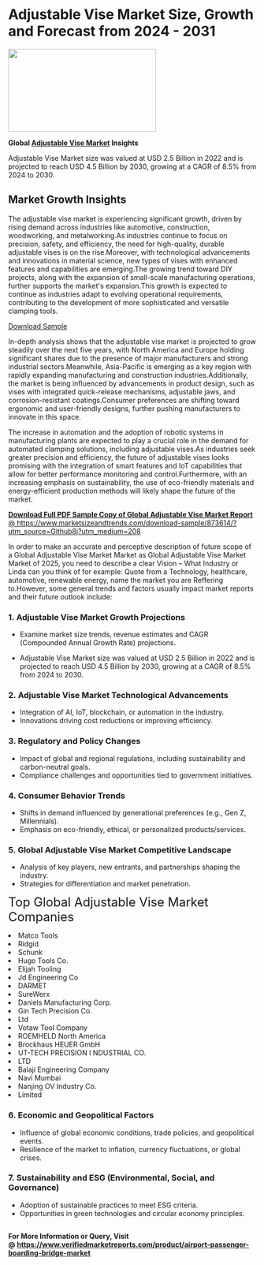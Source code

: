 <H1>Adjustable Vise Market Size, Growth and Forecast from 2024 - 2031</H1><img class="aligncenter size-medium wp-image-584254" src="https://thirdeyenews.in/wp-content/uploads/2024/09/Global-Market-Research-300x168.jpeg" alt="" width="300" height="168" /><p><strong>Global&nbsp;<a href="https://www.marketsizeandtrends.com/download-sample/873614/?utm_source=Github8j?utm_medium=208">Adjustable Vise Market</a> Insights</strong></p><p>Adjustable Vise Market size was valued at USD 2.5 Billion in 2022 and is projected to reach USD 4.5 Billion by 2030, growing at a CAGR of 8.5% from 2024 to 2030.</p><p><h2>Market Growth Insights</h2> <p>The adjustable vise market is experiencing significant growth, driven by rising demand across industries like automotive, construction, woodworking, and metalworking.As industries continue to focus on precision, safety, and efficiency, the need for high-quality, durable adjustable vises is on the rise.Moreover, with technological advancements and innovations in material science, new types of vises with enhanced features and capabilities are emerging.The growing trend toward DIY projects, along with the expansion of small-scale manufacturing operations, further supports the market's expansion.This growth is expected to continue as industries adapt to evolving operational requirements, contributing to the development of more sophisticated and versatile clamping tools.</p> <p><a href="sample-link">Download Sample</a></p> <p>In-depth analysis shows that the adjustable vise market is projected to grow steadily over the next five years, with North America and Europe holding significant shares due to the presence of major manufacturers and strong industrial sectors.Meanwhile, Asia-Pacific is emerging as a key region with rapidly expanding manufacturing and construction industries.Additionally, the market is being influenced by advancements in product design, such as vises with integrated quick-release mechanisms, adjustable jaws, and corrosion-resistant coatings.Consumer preferences are shifting toward ergonomic and user-friendly designs, further pushing manufacturers to innovate in this space.</p> <p>The increase in automation and the adoption of robotic systems in manufacturing plants are expected to play a crucial role in the demand for automated clamping solutions, including adjustable vises.As industries seek greater precision and efficiency, the future of adjustable vises looks promising with the integration of smart features and IoT capabilities that allow for better performance monitoring and control.Furthermore, with an increasing emphasis on sustainability, the use of eco-friendly materials and energy-efficient production methods will likely shape the future of the market.</p> <p><a href="more-link"></p><p><span class=""><strong>Download Full PDF Sample Copy of Global Adjustable Vise Market Report</strong> @ <a href="https://www.marketsizeandtrends.com/download-sample/873614/?utm_source=Github8j?utm_medium=208" target="_blank">https://www.marketsizeandtrends.com/download-sample/873614/?utm_source=Github8j?utm_medium=208</a></span></p><p>In order to make an accurate and perceptive description of future scope of a Global&nbsp;Adjustable Vise Market Market as Global&nbsp;Adjustable Vise Market Market of 2025, you need to describe a clear Vision &ndash; What Industry or Linda can you think of for example: Quote from a Technology, healthcare, automotive, renewable energy, name the market you are Reffering to.However, some general trends and factors usually impact market reports and their future outlook include:</p><h3>1.&nbsp;<strong>Adjustable Vise Market Growth Projections</strong></h3><ul><li>Examine market size trends, revenue estimates and CAGR (Compounded Annual Growth Rate) projections.</li><li><p>Adjustable Vise Market size was valued at USD 2.5 Billion in 2022 and is projected to reach USD 4.5 Billion by 2030, growing at a CAGR of 8.5% from 2024 to 2030.</p></li></ul><h3>2.&nbsp;<strong>Adjustable Vise Market Technological Advancements</strong></h3><ul><li>Integration of AI, IoT, blockchain, or automation in the industry.</li><li>Innovations driving cost reductions or improving efficiency.</li></ul><h3>3.&nbsp;<strong>Regulatory and Policy Changes</strong></h3><ul><li>Impact of global and regional regulations, including sustainability and carbon-neutral goals.</li><li>Compliance challenges and opportunities tied to government initiatives.</li></ul><h3>4.&nbsp;<strong>Consumer Behavior Trends</strong></h3><ul><li>Shifts in demand influenced by generational preferences (e.g., Gen Z, Millennials).</li><li>Emphasis on eco-friendly, ethical, or personalized products/services.</li></ul><h3>5.&nbsp;<strong>Global Adjustable Vise Market Competitive Landscape</strong></h3><ul><li>Analysis of key players, new entrants, and partnerships shaping the industry.</li><li>Strategies for differentiation and market penetration.</li></ul><p data-pm-slice="1 1 []"><span style="color: inherit; font-family: inherit; font-size: 25px;">Top Global Adjustable Vise Market Companies</span></p><div class="" data-test-id=""><p><li>Matco Tools</li><li> Ridgid</li><li> Schunk</li><li> Hugo Tools Co.</li><li> Elijah Tooling</li><li> Jd Engineering Co</li><li> DARMET</li><li> SureWerx</li><li> Daniels Manufacturing Corp.</li><li> Gin Tech Precision Co.</li><li> Ltd</li><li> Votaw Tool Company</li><li> ROEMHELD North America</li><li> Brockhaus HEUER GmbH</li><li> UT-TECH PRECISION I NDUSTRIAL CO.</li><li> LTD</li><li> Balaji Engineering Company</li><li> Navi Mumbai</li><li> Nanjing OV Industry Co.</li><li> Limited</li></p></div><h3>6.&nbsp;<strong>Economic and Geopolitical Factors</strong></h3><ul><li>Influence of global economic conditions, trade policies, and geopolitical events.</li><li>Resilience of the market to inflation, currency fluctuations, or global crises.</li></ul><h3>7.&nbsp;<strong>Sustainability and ESG (Environmental, Social, and Governance)</strong></h3><ul><li>Adoption of sustainable practices to meet ESG criteria.</li><li>Opportunities in green technologies and circular economy principles.</li></ul><h2><strong style="font-size: 14px;">For More Information or Query, Visit @&nbsp;</strong><a style="background-color: #ffffff; font-size: 14px;" href="https://www.marketsizeandtrends.com/report/adjustable-vise-market/" target="_blank">https://www.verifiedmarketreports.com/product/airport-passenger-boarding-bridge-market</a></h2>